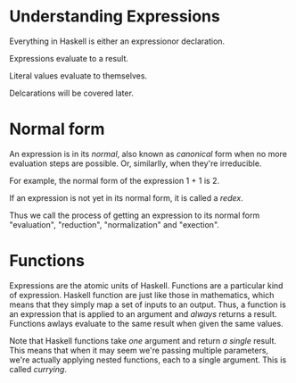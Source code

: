 # Understanding Expressions

Everything in Haskell is either an expressionor declaration. 

Expressions evaluate to a result.

Literal values evaluate to themselves.

Delcarations will be covered later.

# Normal form

An expression is in its *normal*, also known as  *canonical* form when no more evaluation steps are possible. Or, similarlly, when they're irreducible.

For example, the normal form of the expression 1 + 1 is 2. 

If an expression is not yet in its normal form, it is called a  *redex*.

Thus we call the process of getting an expression to its normal form "evaluation", "reduction", "normalization" and "exection".

# Functions

Expressions are the atomic units of Haskell. Functions are a particular kind of expression. Haskell function are just like those in mathematics, which means that they simply map a set of inputs to an output. Thus, a function is an expression that is applied to an argument and *always* returns a result. Functions awlays evaluate to the same result when given the same values. 

Note that Haskell functions take *one* argument and return *a single* result. This means that when it may seem we're passing multiple parameters, we're actually applying nested functions, each to a single argument. This is called *currying*. 
